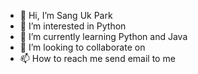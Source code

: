 - 👋 Hi, I’m Sang Uk Park
- 👀 I’m interested in Python
- 🌱 I’m currently learning Python and Java
- 💞️ I’m looking to collaborate on 
- 📫 How to reach me send email to me

<!---
parksangu/parksangu is a ✨ special ✨ repository because its `README.md` (this file) appears on your GitHub profile.
You can click the Preview link to take a look at your changes.
--->
